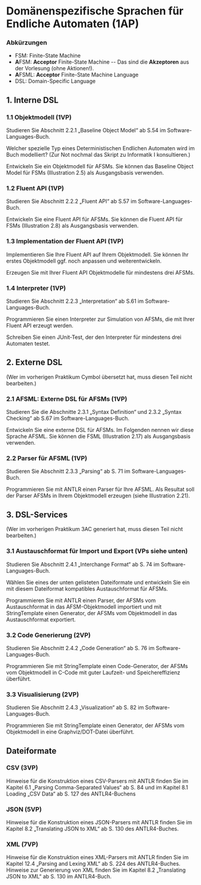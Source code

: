 # Domänenspezifische Sprachen für Endliche Automaten (1AP)
### Abkürzungen
- FSM:		Finite-State Machine
- **A**FSM:		**Acceptor** Finite-State Machine -- Das sind die **Akzeptoren** aus der Vorlesung (ohne Aktionen!).
- **A**FSML: 	**Acceptor** Finite-State Machine Language
- DSL: 		Domain-Specific Language
## 1. Interne DSL 
### 1.1 Objektmodell (1VP)
Studieren Sie Abschnitt 2.2.1 „Baseline Object Model“ ab S.54 im Software-Languages-Buch.

Welcher spezielle Typ eines Deterministischen Endlichen Automaten wird im Buch modelliert?
(Zur Not nochmal das Skript zu Informatik I konsultieren.)

Entwickeln Sie ein Objektmodell für AFSMs.
Sie können das Baseline Object Model für FSMs (Illustration 2.5) als Ausgangsbasis verwenden. 
### 1.2 Fluent API (1VP)
Studieren Sie Abschnitt 2.2.2 „Fluent API“ ab S.57 im Software-Languages-Buch.

Entwickeln Sie eine Fluent API für AFSMs.
Sie können die Fluent API für FSMs (Illustration 2.8) als Ausgangsbasis verwenden.
### 1.3 Implementation der Fluent API (1VP)
Implementieren Sie Ihre Fluent API auf Ihrem Objektmodell.
Sie können Ihr erstes Objektmodell ggf. noch anpassen und weiterentwickeln.

Erzeugen Sie mit Ihrer Fluent API Objektmodelle für mindestens drei AFSMs. 
### 1.4 Interpreter (1VP)
Studieren Sie Abschnitt 2.2.3 „Interpretation“ ab S.61 im Software-Languages-Buch.

Programmieren Sie einen Interpreter zur Simulation von AFSMs,
die mit Ihrer Fluent API erzeugt werden.

Schreiben Sie einen JUnit-Test,
der den Interpreter für mindestens drei Automaten testet. 
## 2. Externe DSL
(Wer im vorherigen Praktikum Cymbol übersetzt hat, muss diesen Teil nicht bearbeiten.)
### 2.1 AFSML: Externe DSL für AFSMs (1VP)
Studieren Sie die Abschnitte 2.3.1 „Syntax Definition“ und
2.3.2 „Syntax Checking“ ab S.67 im Software-Languages-Buch.

Entwickeln Sie eine externe DSL für AFSMs.
Im Folgenden nennen wir diese Sprache AFSML.
Sie können die FSML (Illustration 2.17) als Ausgangsbasis verwenden. 
### 2.2 Parser für AFSML (1VP)
Studieren Sie Abschnitt 2.3.3 „Parsing“ ab S. 71 im Software-Languages-Buch.

Programmieren Sie mit ANTLR einen Parser für Ihre AFSML.
Als Resultat soll der Parser AFSMs in Ihrem Objektmodell erzeugen (siehe Illustration 2.21).
## 3. DSL-Services
(Wer im vorherigen Praktikum 3AC generiert hat, muss diesen Teil nicht bearbeiten.)
### 3.1 Austauschformat für Import und Export (VPs siehe unten)
Studieren Sie Abschnitt 2.4.1 „Interchange Format“ ab S. 74 im Software-Languages-Buch.

Wählen Sie eines der unten gelisteten Dateiformate und
entwickeln Sie ein mit diesem Dateiformat kompatibles Austauschformat für AFSMs.

Programmieren Sie mit ANTLR einen Parser,
der AFSMs vom Austauschformat in das AFSM-Objektmodell importiert und
mit StringTemplate einen Generator,
der AFSMs vom Objektmodell in das Austauschformat exportiert.
### 3.2 Code Generierung (2VP)
Studieren Sie Abschnitt 2.4.2 „Code Generation“ ab S. 76 im Software-Languages-Buch.

Programmieren Sie mit StringTemplate einen Code-Generator,
der AFSMs vom Objektmodell in C-Code mit guter Laufzeit- und Speichereffizienz überführt.
### 3.3 Visualisierung (2VP)
Studieren Sie Abschnitt 2.4.3 „Visualization“ ab S. 82 im Software-Languages-Buch.

Programmieren Sie mit StringTemplate einen Generator,
der AFSMs vom Objektmodell in eine Graphviz/DOT-Datei überführt.
## Dateiformate
### CSV (3VP)
Hinweise für die Konstruktion eines CSV-Parsers mit ANTLR finden Sie
im Kapitel 6.1 „Parsing Comma-Separated Values“ ab S. 84 und
im Kapitel 8.1 Loading „CSV Data“ ab S. 127 des ANTLR4-Buchens 
### JSON (5VP)
Hinweise für die Konstruktion eines JSON-Parsers mit ANTLR finden Sie
im Kapitel 8.2 „Translating JSON to XML“ ab S. 130 des ANTLR4-Buches.
### XML (7VP)
Hinweise für die Konstruktion eines XML-Parsers mit ANTLR finden Sie
im Kapitel 12.4 „Parsing and Lexing XML“ ab S. 224 des ANTLR4-Buches.
Hinweise zur Generierung von XML finden Sie im Kapitel 8.2 „Translating JSON to XML“ ab S. 130 im ANTLR4-Buch.
